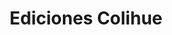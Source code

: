 ---
title: "Ediciones Colihue"
url: /ciudad-autonoma-de-buenos-aires/ediciones-colihue/
shop: Bücher
---